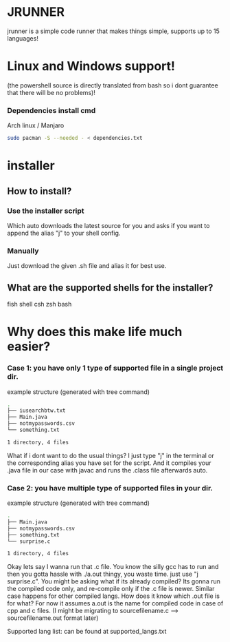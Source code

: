 # JRUNNER
jrunner is a simple code runner that makes things simple, supports up to 15 languages!
# Linux and Windows support! 
(the powershell source is directly translated from bash so i dont guarantee that there will be no problems)!

### Dependencies install cmd
Arch linux / Manjaro

```bash
sudo pacman -S --needed - < dependencies.txt
```

# installer
## How to install?
### Use the installer script 
Which auto downloads the latest source for you and asks if you want to append the alias "j" to your shell config.
### Manually
Just download the given .sh file and alias it for best use.
## What are the supported shells for the installer?
fish shell
csh
zsh
bash


# Why does this make life much easier?
### Case 1: you have only 1 type of supported file in a single project dir.

example structure (generated with tree command)
```bash
.
├── iusearchbtw.txt
├── Main.java
├── notmypasswords.csv
└── something.txt

1 directory, 4 files
```
What if i dont want to do the usual things?
I just type "j" in the terminal or the corresponding alias you have set for the script.
And it compiles your .java file in our case with javac and runs the .class file afterwards auto.


### Case 2: you have multiple type of supported files in your dir.


example structure (generated with tree command)
```bash
.
├── Main.java
├── notmypasswords.csv
├── something.txt
└── surprise.c

1 directory, 4 files
```
Okay lets say I wanna run that .c file.
You know the silly gcc has to run and then you gotta hassle with ./a.out thingy, you waste time.
just use "j surprise.c".
You might be asking what if its already compiled? Its gonna run the compiled code only, and re-compile only if the .c file is newer.
Similar case happens for other compiled langs.
How does it know which .out file is for what? For now it assumes a.out is the name for compiled code in case of cpp and c files. (I might be migrating to sourcefilename.c --> sourcefilename.out format later)




Supported lang list: can be found at supported_langs.txt



